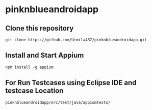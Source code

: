 # pinknblueandroidapp

## Clone this repository
```
git clone https://github.com/Urmila487/pinknblueandroidapp.git
```

## Install and Start Appium

```
npm install -g appium
```

## For Run Testcases using Eclipse IDE and testcase Location
```
pinknblueandroidapp/src/test/java/appiumtests/
```

